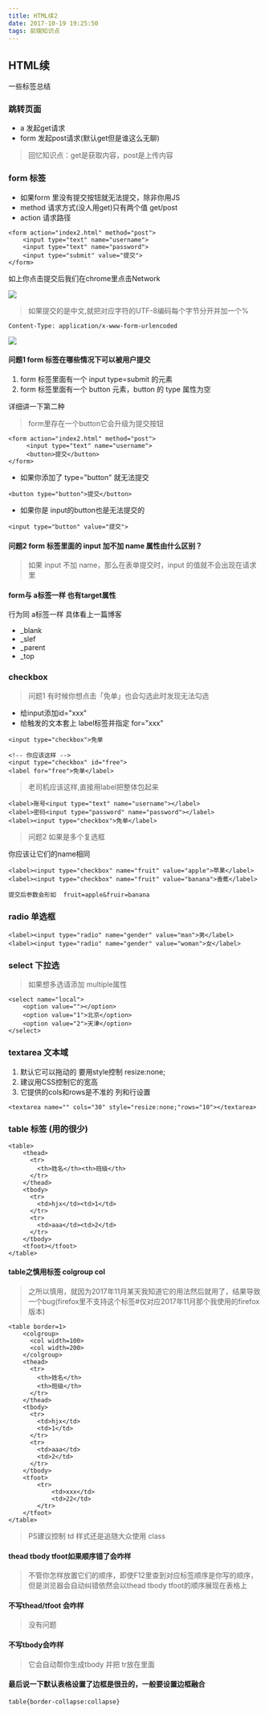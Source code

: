 ```yaml
---
title: HTML续2
date: 2017-10-19 19:25:50
tags: 前端知识点
---
```


## HTML续 

一些标签总结

### 跳转页面

- a 发起get请求
- form 发起post请求(默认get但是谁这么无聊)

> 回忆知识点：get是获取内容，post是上传内容

### form 标签

- 如果form 里没有提交按钮就无法提交，除非你用JS
- method 请求方式(没人用get)只有两个值 get/post
- action 请求路径

```
<form action="index2.html" method="post">
    <input type="text" name="username">
    <input type="text" name="password">
    <input type="submit" value="提交">
</form>
```

如上你点击提交后我们在chrome里点击Network

![](https://raw.githubusercontent.com/slTrust/note/master/img/note009_01.png)

> 如果提交的是中文,就把对应字符的UTF-8编码每个字节分开并加一个%

```
Content-Type: application/x-www-form-urlencoded
```

![](https://raw.githubusercontent.com/slTrust/note/master/img/note009_02.png)

####  问题1 form 标签在哪些情况下可以被用户提交

1. form 标签里面有一个 input type=submit 的元素
2. form 标签里面有一个 button 元素，button 的 type 属性为空

详细讲一下第二种

> form里存在一个button它会升级为提交按钮

```
<form action="index2.html" method="post">
     <input type="text" name="username">
     <button>提交</button>
</form>
```

- 如果你添加了 type="button" 就无法提交

```
<button type="button">提交</button>
```

- 如果你是 input的button也是无法提交的

```
<input type="button" value="提交">
```

#### 问题2 form 标签里面的 input 加不加 name 属性由什么区别？

> 如果 input 不加 name，那么在表单提交时，input 的值就不会出现在请求里

#### form与 a标签一样 也有target属性

行为同 a标签一样  具体看上一篇博客

- _blank
- _slef
- _parent
- _top


### checkbox

> 问题1 有时候你想点击「免单」也会勾选此时发现无法勾选

- 给input添加id="xxx" 
- 给触发的文本套上 label标签并指定 for="xxx"

```
<input type="checkbox">免单

<!-- 你应该这样 -->
<input type="checkbox" id="free">
<label for="free">免单</label>
```

> 老司机应该这样,直接用label把整体包起来

```
<label>账号<input type="text" name="username"></label>
<label>密码<input type="password" name="password"></label>
<label><input type="checkbox">免单</label>
```

> 问题2 如果是多个复选框

你应该让它们的name相同

```
<label><input type="checkbox" name="fruit" value="apple">苹果</label>
<label><input type="checkbox" name="fruit" value="banana">香蕉</label>

提交后参数会形如  fruit=apple&fruir=banana
```

### radio 单选框

```
<label><input type="radio" name="gender" value="man">男</label>
<label><input type="radio" name="gender" value="woman">女</label>
```

### select 下拉选

> 如果想多选请添加 multiple属性

```
<select name="local">
    <option value=""></option>
    <option value="1">北京</option>
    <option value="2">天津</option>
</select>
```

### textarea 文本域

1. 默认它可以拖动的  要用style控制 resize:none;
2. 建议用CSS控制它的宽高
3. 它提供的cols和rows是不准的 列和行设置

```
<textarea name="" cols="30" style="resize:none;"rows="10"></textarea>
```

### table 标签 (用的很少)

```
<table>
    <thead>
      <tr>
        <th>姓名</th><th>班级</th>
      </tr>
    </thead>
    <tbody>
      <tr>
        <td>hjx</td><td>1</td>
      </tr>
      <tr>
        <td>aaa</td><td>2</td>
      </tr>
    </tbody>
    <tfoot></tfoot>
</table>
```

#### table之慎用标签 colgroup col

> 之所以慎用，就因为2017年11月某天我知道它的用法然后就用了，结果导致一个bug(firefox里不支持这个标签#仅对应2017年11月那个我使用的firefox版本)

```
<table border=1>
    <colgroup>
      <col width=100>
      <col width=200>
    </colgroup>
    <thead>
      <tr>
        <th>姓名</th>
        <th>班级</th>
      </tr>
    </thead>
    <tbody>
      <tr>
        <td>hjx</td>
        <td>1</td>
      </tr>
      <tr>
        <td>aaa</td>
        <td>2</td>
      </tr>
    </tbody>
    <tfoot>
        <tr>
            <td>xxx</td>
            <td>22</td>
        </tr>
    </tfoot>
</table>
```

> PS建议控制 td 样式还是追随大众使用 class

#### thead tbody tfoot如果顺序错了会咋样

> 不管你怎样放置它们的顺序，即使F12里查到对应标签顺序是你写的顺序，但是浏览器会自动纠错依然会以thead tbody tfoot的顺序展现在表格上

#### 不写thead/tfoot 会咋样

> 没有问题

#### 不写tbody会咋样

> 它会自动帮你生成tbody 并把 tr放在里面

#### 最后说一下默认表格设置了边框是很丑的，一般要设置边框融合

```
table{border-collapse:collapse}
```




        
        
        

